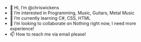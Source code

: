 - 👋 Hi, I’m @chriswickens
- 👀 I’m interested in Programming, Music, Guitars, Metal Music
- 🌱 I’m currently learning C#, CSS, HTML
- 💞️ I’m looking to collaborate on Nothing right now, I need more experience!
- 📫 How to reach me via email please!

<!---
chriswickens/chriswickens is a ✨ special ✨ repository because its `README.md` (this file) appears on your GitHub profile.
You can click the Preview link to take a look at your changes.
--->
